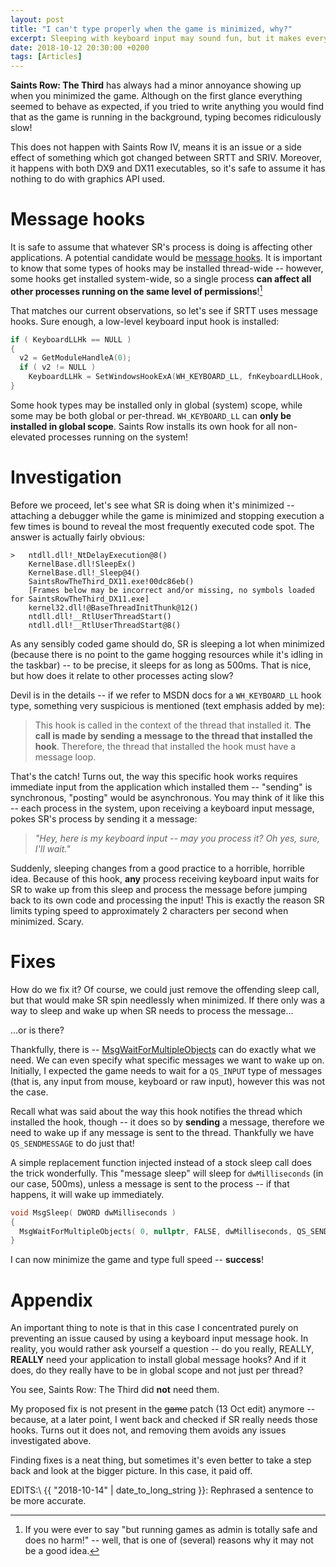 ```yaml
---
layout: post
title: "I can't type properly when the game is minimized, why?"
excerpt: Sleeping with keyboard input may sound fun, but it makes everyone else upset.
date: 2018-10-12 20:30:00 +0200
tags: [Articles]
---
```


**Saints Row: The Third** has always had a minor annoyance showing up when you minimized the game. Although on the first glance everything seemed to behave as expected,
if you tried to write anything you would find that as the game is running in the background, typing becomes ridiculously slow!

This does not happen with Saints Row IV, means it is an issue or a side effect of something which got changed between SRTT and SRIV.
Moreover, it happens with both DX9 and DX11 executables, so it's safe to assume it has nothing to do with graphics API used.

Message hooks
=============

It is safe to assume that whatever SR's process is doing is affecting other applications.
A potential candidate would be [message hooks](https://docs.microsoft.com/en-us/windows/desktop/winmsg/using-hooks).
It is important to know that some types of hooks may be installed thread-wide -- however, some hooks get installed system-wide,
so a single process **can affect all other processes running on the same level of permissions**![^1]

That matches our current observations, so let's see if SRTT uses message hooks. Sure enough, a low-level keyboard input hook is installed:

```cpp
if ( KeyboardLLHk == NULL )
{
  v2 = GetModuleHandleA(0);
  if ( v2 != NULL )
    KeyboardLLHk = SetWindowsHookExA(WH_KEYBOARD_LL, fnKeyboardLLHook, v2, 0);
}
```

Some hook types may be installed only in global (system) scope, while some may be both global or per-thread. `WH_KEYBOARD_LL` can **only be installed in global scope**.
Saints Row installs its own hook for all non-elevated processes running on the system!

Investigation
=============

Before we proceed, let's see what SR is doing when it's minimized -- attaching a debugger while the game is minimized and stopping execution a few times
is bound to reveal the most frequently executed code spot. The answer is actually fairly obvious:

```
>	ntdll.dll!_NtDelayExecution@8()
 	KernelBase.dll!SleepEx()
 	KernelBase.dll!_Sleep@4()
 	SaintsRowTheThird_DX11.exe!00dc86eb()
 	[Frames below may be incorrect and/or missing, no symbols loaded for SaintsRowTheThird_DX11.exe]
 	kernel32.dll!@BaseThreadInitThunk@12()
 	ntdll.dll!__RtlUserThreadStart()
 	ntdll.dll!__RtlUserThreadStart@8()
```

As any sensibly coded game should do, SR is sleeping a lot when minimized (because there is no point to the game hogging resources while it's idling in the taskbar)
-- to be precise, it sleeps for as long as 500ms.
That is nice, but how does it relate to other processes acting slow?

Devil is in the details -- if we refer to MSDN docs for a `WH_KEYBOARD_LL` hook type, something very suspicious is mentioned (text emphasis added by me):
> This hook is called in the context of the thread that installed it. **The call is made by sending a message to the thread that installed the hook**.
> Therefore, the thread that installed the hook must have a message loop.

That's the catch! Turns out, the way this specific hook works requires immediate input from the application which installed them -- "sending" is synchronous, "posting" would be asynchronous.
You may think of it like this -- each process in the system, upon receiving a keyboard input message, pokes SR's process by sending it a message:
> *"Hey, here is my keyboard input -- may you process it? Oh yes, sure, I'll wait."*

Suddenly, sleeping changes from a good practice to a horrible, horrible idea.
Because of this hook, **any** process receiving keyboard input waits for SR to wake up from this sleep and process the message before jumping back to its own code and processing the input!
This is exactly the reason SR limits typing speed to approximately 2 characters per second when minimized. Scary.

Fixes
=====

How do we fix it? Of course, we could just remove the offending sleep call, but that would make SR spin needlessly when minimized.
If there only was a way to sleep and wake up when SR needs to process the message...

...or is there?

Thankfully, there is -- [MsgWaitForMultipleObjects](https://docs.microsoft.com/en-us/windows/desktop/api/winuser/nf-winuser-msgwaitformultipleobjects) can do exactly what we need.
We can even specify what specific messages we want to wake up on. Initially, I expected the game needs to wait for a `QS_INPUT` type of messages (that is, any input from mouse, keyboard or raw input),
however this was not the case.

Recall what was said about the way this hook notifies the thread which installed the hook, though -- it does so by **sending** a message,
therefore we need to wake up if any message is sent to the thread. Thankfully we have `QS_SENDMESSAGE` to do just that!

A simple replacement function injected instead of a stock sleep call does the trick wonderfully. This "message sleep" will sleep for `dwMilliseconds` (in our case, 500ms),
unless a message is sent to the process -- if that happens, it will wake up immediately.
```cpp
void MsgSleep( DWORD dwMilliseconds )
{
  MsgWaitForMultipleObjects( 0, nullptr, FALSE, dwMilliseconds, QS_SENDMESSAGE );
}
```

I can now minimize the game and type full speed -- **success**!

Appendix
========

An important thing to note is that in this case I concentrated purely on preventing an issue caused by using a keyboard input message hook.
In reality, you would rather ask yourself a question -- do you really, REALLY, **REALLY** need your application to install global message hooks?
And if it does, do they really have to be in global scope and not just per thread?

You see, Saints Row: The Third did **not** need them.

My proposed fix is not present in the ~~game~~ patch (13 Oct edit) anymore -- because, at a later point, I went back and checked if SR really needs those hooks.
Turns out it does not, and removing them avoids any issues investigated above.

Finding fixes is a neat thing, but sometimes it's even better to take a step back and look at the bigger picture. In this case, it paid off.

EDITS:\\
{{ "2018-10-14" | date_to_long_string }}: Rephrased a sentence to be more accurate.

[^1]: If you were ever to say "but running games as admin is totally safe and does no harm!" -- well, that is one of (several) reasons why it may not be a good idea.